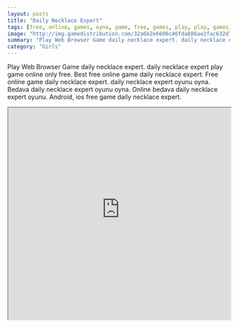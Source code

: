```yaml
---
layout: posts
title: "Daily Necklace Expert"
tags: [free, online, games, oyna, game, free, games, play, play, games]
image: "http://img.gamedistribution.com/32a6b2e6606c46fda886ae2fac632d71.jpg"
summary: "Play Web Browser Game daily necklace expert. daily necklace expert play game online only free. Best free online game daily necklace expert. Free online game daily necklace expert. daily necklace expert oyunu oyna. Bedava daily necklace expert oyunu oyna. Online bedava daily necklace expert oyunu. Android, ios free game daily necklace expert."
category: "Girls"
---
```


Play Web Browser Game daily necklace expert. daily necklace expert play game online only free. Best free online game daily necklace expert. Free online game daily necklace expert. daily necklace expert oyunu oyna. Bedava daily necklace expert oyunu oyna. Online bedava daily necklace expert oyunu. Android, ios free game daily necklace expert.

<iframe width="100%" height="480px;" src="http://flash.gamedistribution.com?game=32a6b2e6606c46fda886ae2fac632d71"></iframe>